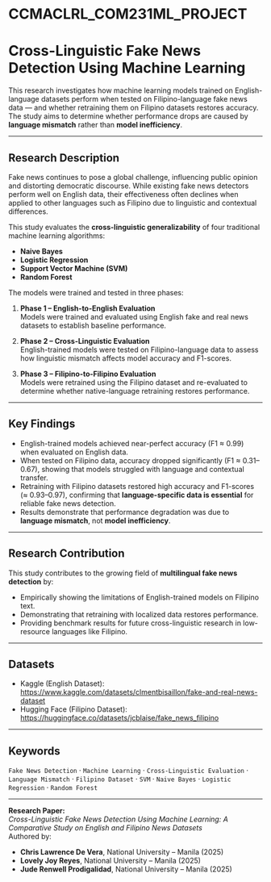 # CCMACLRL_COM231ML_PROJECT

# Cross-Linguistic Fake News Detection Using Machine Learning

This research investigates how machine learning models trained on English-language datasets perform when tested on Filipino-language fake news data — and whether retraining them on Filipino datasets restores accuracy. The study aims to determine whether performance drops are caused by **language mismatch** rather than **model inefficiency**.

---

## Research Description

Fake news continues to pose a global challenge, influencing public opinion and distorting democratic discourse. While existing fake news detectors perform well on English data, their effectiveness often declines when applied to other languages such as Filipino due to linguistic and contextual differences.

This study evaluates the **cross-linguistic generalizability** of four traditional machine learning algorithms:

- **Naive Bayes**  
- **Logistic Regression**  
- **Support Vector Machine (SVM)**  
- **Random Forest**

The models were trained and tested in three phases:

1. **Phase 1 – English-to-English Evaluation**  
   Models were trained and evaluated using English fake and real news datasets to establish baseline performance.

2. **Phase 2 – Cross-Linguistic Evaluation**  
   English-trained models were tested on Filipino-language data to assess how linguistic mismatch affects model accuracy and F1-scores.

3. **Phase 3 – Filipino-to-Filipino Evaluation**  
   Models were retrained using the Filipino dataset and re-evaluated to determine whether native-language retraining restores performance.

---

## Key Findings

- English-trained models achieved near-perfect accuracy (F1 ≈ 0.99) when evaluated on English data.  
- When tested on Filipino data, accuracy dropped significantly (F1 ≈ 0.31–0.67), showing that models struggled with language and contextual transfer.  
- Retraining with Filipino datasets restored high accuracy and F1-scores (≈ 0.93–0.97), confirming that **language-specific data is essential** for reliable fake news detection.  
- Results demonstrate that performance degradation was due to **language mismatch**, not **model inefficiency**.

---

## Research Contribution

This study contributes to the growing field of **multilingual fake news detection** by:
- Empirically showing the limitations of English-trained models on Filipino text.
- Demonstrating that retraining with localized data restores performance.
- Providing benchmark results for future cross-linguistic research in low-resource languages like Filipino.

---

## Datasets

- Kaggle (English Dataset): https://www.kaggle.com/datasets/clmentbisaillon/fake-and-real-news-dataset
- Hugging Face (Filipino Dataset): https://huggingface.co/datasets/jcblaise/fake_news_filipino

---

## Keywords
`Fake News Detection` · `Machine Learning` · `Cross-Linguistic Evaluation` · `Language Mismatch` · `Filipino Dataset` · `SVM` · `Naive Bayes` · `Logistic Regression` · `Random Forest`

---

**Research Paper:**  
*Cross-Linguistic Fake News Detection Using Machine Learning: A Comparative Study on English and Filipino News Datasets*  
Authored by:
- **Chris Lawrence De Vera**, National University – Manila (2025)
- **Lovely Joy Reyes**, National University – Manila (2025)
- **Jude Renwell Prodigalidad**, National University – Manila (2025)
